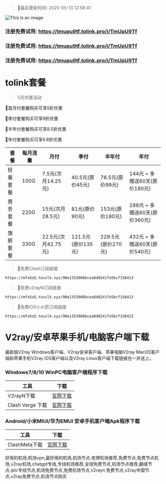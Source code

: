 >🚀最后更新时间: 2025-05-13 12:58:41

![This is an image](https://raw.githubusercontent.com/tolinkshare2/tolinkshare2.github.io/main/1893358159.jpg)

### 注册免费试用: https://tmupu9tf.tolink.pro/i/TmUpU9Tf

### 注册免费试用: https://tmupu9tf.tolink.pro/i/TmUpU9Tf

### 注册免费试用: https://tmupu9tf.tolink.pro/i/TmUpU9Tf

# tolink套餐

> 5月优惠活动

🚀首月付套餐购买可享5折优惠  

🚀季付套餐购买可享9折优惠  

🚀半年付套餐购买可享8.5折优惠  

🚀年付套餐购买可享6.8折优惠

| 套餐 | 每月流量 | 月付 | 季付 | 半年付 | 年付 |
| ------------- | ------------- | ------------- | ------------- | ------------- | ------------- |
| 轻量套餐 | 100G | 7.5元(次月14.25元) | 40.5元(原价45元) | 76.5元(原价99元) |  144元 + 多赠送60天(原价180元) |
| 商务套餐 | 220G | 15元(次月28.5元) | 81元(原价90元) | 153元(原价180元) |  288元 + 多赠送60天(原价360元) |
| 旗舰套餐 | 330G | 22.5元(次月42.75元) | 121.5元(原价135元) | 229.5元(原价270元) |  432元 + 多赠送60天(原价540元) |


>🚀免费Clash订阅链接

```
https://mfx6zQ.tosslk.xyz/90e1353960bcea8d0241fe5bcf338413
```

>🚀免费v2rayN订阅链接

```
https://mfx6zQ.tosslk.xyz/90e1353960bcea8d0241fe5bcf338413
```

>🚀免费iOS小火箭订阅链接

```
https://mfx6zQ.tosslk.xyz/90e1353960bcea8d0241fe5bcf338413
```


# V2ray/安卓苹果手机/电脑客户端下载
最新版V2ray Windows客户端、V2ray安卓客户端、苹果电脑V2ray MacOS客户端和苹果手机V2ray iOS客户端以及V2ray Linux客户端下载链接也一并送上。

### Windows7/8/10 WinPC电脑客户端程序下载

| 工具 | 下载 |
| ------------- | ------------- |
| V2rayN下载 | [官网下载](https://github.com/2dust/v2rayN/releases) |
| Clash Verge 下载 | [官网下载](https://github.com/clash-verge-rev/clash-verge-rev/releases) | 

### Android/小米MIUI/华为EMUI 安卓手机客户端Apk程序下载

| 工具 | 下载 |
| ------------- | ------------- |
| ClashMeta下载 | [官网下载](https://github.com/MetaCubeX/ClashMetaForAndroid/releases) | 



好用的机场,机场vpn,最好用的机场,机场节点,老牌机场推荐,免费节点,免费节点机场,v2ray机场,chatgpt专线,专线机场推荐,全球免费节点,机场节点推荐,翻墙节点,iplc专线节点,机场免费节点,免费机场节点,v2rayn 免费节点,v2ray中国节点,v2ray免费节点,机场节点购买

